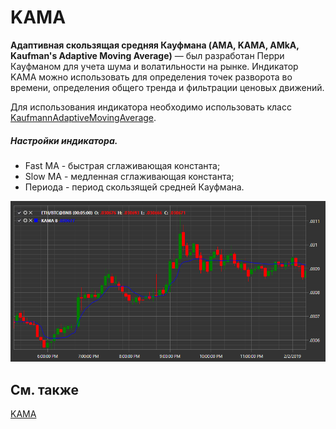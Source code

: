 # KAMA

**Адаптивная скользящая средняя Кауфмана (AMA, KAMA, AMkA, Kaufman's Adaptive Moving Average)** — был разработан Перри Кауфманом для учета шума и волатильности на рынке. Индикатор KAMA можно использовать для определения точек разворота во времени, определения общего тренда и фильтрации ценовых движений. 

Для использования индикатора необходимо использовать класс [KaufmannAdaptiveMovingAverage](xref:StockSharp.Algo.Indicators.KaufmannAdaptiveMovingAverage). 

##### Настройки индикатора.

- Fast MA \- быстрая сглаживающая константа;
- Slow MA \- медленная сглаживающая константа;
- Периода \- период скользящей средней Кауфмана.

![IndicatorKaufmannAdaptiveMovingAverage](../images/IndicatorKaufmannAdaptiveMovingAverage.png)

## См. также

[KAMA](IndicatorKaufmannAdaptiveMovingAverage.md)
